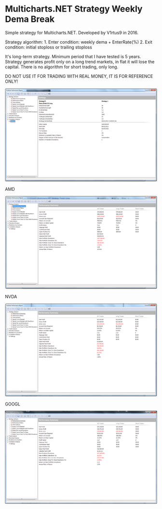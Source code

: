 # Multicharts.NET Strategy Weekly Dema Break

Simple strategy for Multicharts.NET. Developed by V1rtus9 in 2016.

Strategy algorithm: 
      1. Enter condition: weekly dema + EnterRate(%)
      2. Exit condition: initial stoploss or trailing stoploss
      
It's long-term strategy. Minimum period that I have tested is 5 years. Strategy generates profit only on a long trend markets, in flat it will lose the capital. There is no algorithm for short trading, only long.

DO NOT USE IT FOR TRADING WITH REAL MONEY, IT IS FOR REFERENCE ONLY!


 ![parameters](https://github.com/V1rtus9/Multicharts.NET_Strategy_Trend_Long/blob/master/Screenshots/Multicharts.NetStartegy_Params.png)
 
 AMD
 
 ![amd](https://github.com/V1rtus9/Multicharts.NET_Strategy_Trend_Long/blob/master/Screenshots/AMD.Multichars.NetPortfolio.png)
 
 NVDA
 
  ![nvda](https://github.com/V1rtus9/Multicharts.NET_Strategy_Trend_Long/blob/master/Screenshots/NVDA.Multichars.NetPortfolio.png)
  
  GOOGL
  
   ![googl](https://github.com/V1rtus9/Multicharts.NET_Strategy_Trend_Long/blob/master/Screenshots/GOOGL.Multichars.NetPortfolio.png)
